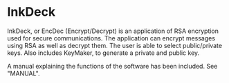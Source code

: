 # InkDeck
InkDeck, or EncDec (Encrypt/Decrypt) is an application of RSA encryption used for secure communications. The application can encrypt messages using RSA as well as decrypt them. The user is able to select public/private keys. Also includes KeyMaker, to generate a private and public key.

A manual explaining the functions of the software has been included. See "MANUAL".
